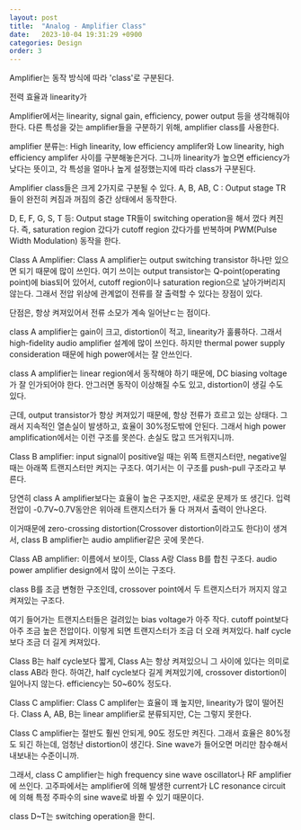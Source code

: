 ```yaml
---
layout: post
title:  "Analog - Amplifier Class"
date:   2023-10-04 19:31:29 +0900
categories: Design
order: 3
---
```


Amplifier는 동작 방식에 따라 'class'로 구분된다.



 전력 효율과 linearity가 

Amplifier에서는 linearity, signal gain, efficiency, power output 등을 생각해줘야 한다.
다른 특성을 갖는 amplifier들을 구분하기 위해, amplifier class를 사용한다.

amplifier 분류는:
High linearity, low efficiency amplifer와
Low linearity, high efficiency amplifer 사이를 구분해놓은거다.
그니까 linearity가 높으면 efficiency가 낮다는 뜻이고,
각 특성을 얼마나 높게 설정했는지에 따라 class가 구분된다.

Amplifier class들은 크게 2가지로 구분될 수 있다.
A, B, AB, C : Output stage TR들이 완전히 켜짐과 꺼짐의 중간 상태에서 동작한다.

D, E, F, G, S, T 등: Output stage TR들이 switching operation을 해서 껐다 켜진다.
즉, saturation region 갔다가 cutoff region 갔다가를 반복하며 PWM(Pulse Width Modulation) 동작을 한다.

Class A Amplifier:
Class A amplifier는 output switching transistor 하나만 있으면 되기 때문에 많이 쓰인다.
여기 쓰이는 output transistor는 Q-point(operating point)에 bias되어 있어서, cutoff region이나 saturation region으로 날아가버리지 않는다.
그래서 전압 위상에 관계없이 전류를 잘 출력할 수 있다는 장점이 있다.

단점은, 항상 켜져있어서 전류 소모가 계속 일어난ㄷ는 점이다.

class A amplifier는 gain이 크고, distortion이 적고, linearity가 훌륭하다.
그래서 high-fidelity audio amplifier 설계에 많이 쓰인다.
하지만 thermal power supply consideration 때문에 high power에서는 잘 안쓰인다.

class A amplifier는 linear region에서 동작해야 하기 때문에, DC biasing voltage가 잘 인가되어야 한다.
안그러면 동작이 이상해질 수도 있고, distortion이 생길 수도 있다.

근데, output transistor가 항상 켜져있기 때문에, 항상 전류가 흐르고 있는 상태다.
그래서 지속적인 열손실이 발생하고, 효율이 30%정도밖에 안된다.
그래서 high power amplification에서는 이런 구조를 못쓴다. 손실도 많고 뜨거워지니까.

Class B amplifier:
input signal이 positive일 때는 위쪽 트랜지스터만, negative일 때는 아래쪽 트랜지스터만 켜지는 구조다.
여기서는 이 구조를 push-pull 구조라고 부른다.

당연히 class A amplifier보다는 효율이 높은 구조지만, 새로운 문제가 또 생긴다.
입력 전압이 -0.7V~0.7V동안은 위아래 트랜지스터가 둘 다 꺼져서 출력이 안나온다.

이거때문에 zero-crossing distortion(Crossover distortion이라고도 한다)이 생겨서,
class B amplifier는 audio amplifier같은 곳에 못쓴다.

Class AB amplifier:
이름에서 보이듯, Class A랑 Class B를 합친 구조다.
audio power amplifier design에서 많이 쓰이는 구조다.

class B를 조금 변형한 구조인데, crossover point에서 두 트랜지스터가 꺼지지 않고 켜져있는 구조다.

여기 들어가는 트랜지스터들은 걸려있는 bias voltage가 아주 작다. cutoff point보다 아주 조금 높은 전압이다.
이렇게 되면 트랜지스터가 조금 더 오래 켜져있다. half cycle보다 조금 더 길게 켜져있다.

Class B는 half cycle보다 짧게, Class A는 항상 켜져있으니 그 사이에 있다는 의미로 class AB라 한다.
하여간, half cycle보다 길게 켜져있기에, crossover distortion이 일어나지 않는다.
efficiency는 50~60% 정도다.

Class C amplifier:
Class C amplifer는 효율이 꽤 높지만, linearity가 많이 떨어진다.
Class A, AB, B는 linear amplifier로 분류되지만, C는 그렇지 못한다.

Class C amplifier는 절반도 훨씬 안되게, 90도 정도만 켜진다.
그래서 효율은 80%정도 되긴 하는데, 엄청난 distortion이 생긴다.
Sine wave가 들어오면 머리만 참수해서 내보내는 수준이니까.

그래서, class C amplifier는 high frequency sine wave oscillator나 RF amplifier에 쓰인다.
고주파에서는 amplifier에 의해 발생한 current가 LC resonance circuit에 의해 특정 주파수의 sine wave로 바뀔 수 있기 때문이다.

class D~T는 switching operation을 한디.